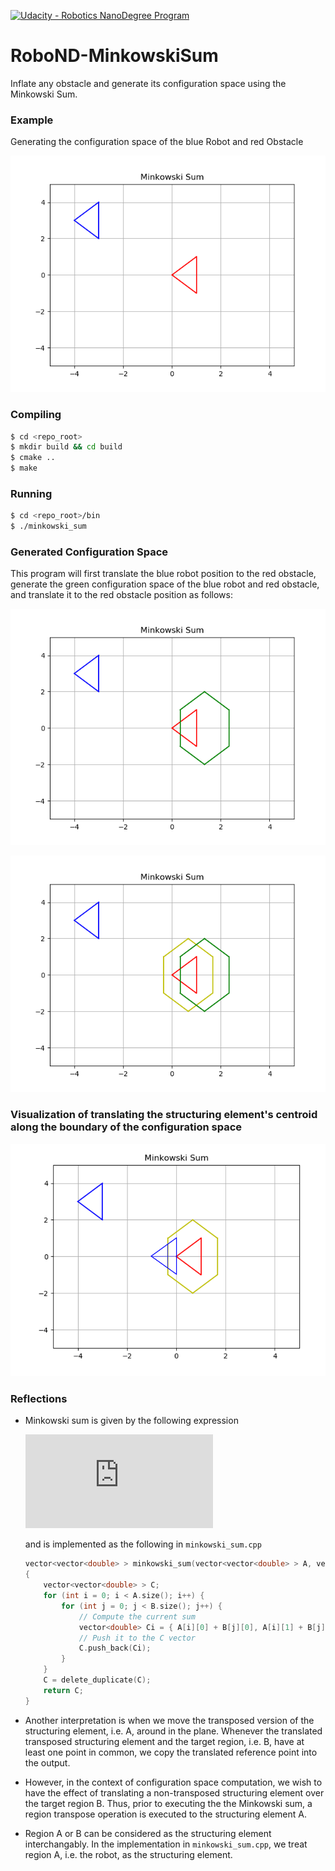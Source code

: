 [![Udacity - Robotics NanoDegree Program](https://s3-us-west-1.amazonaws.com/udacity-robotics/Extra+Images/RoboND_flag.png)](https://www.udacity.com/robotics)

# RoboND-MinkowskiSum
Inflate any obstacle and generate its configuration space using the Minkowski Sum.

### Example
Generating the configuration space of the blue Robot and red Obstacle

![alt text](images/Minkowski_Sum_Initial.png)

### Compiling
```sh
$ cd <repo_root>
$ mkdir build && cd build
$ cmake ..
$ make
```

### Running
```sh
$ cd <repo_root>/bin
$ ./minkowski_sum
```

### Generated Configuration Space
This program will first translate the blue robot position to the red obstacle, generate the green configuration space of the blue robot and red obstacle, and translate it to the red obstacle position as follows:

![alt text](images/Minkowski_Sum_NonShifted.png)

![alt text](images/Minkowski_Sum_Final.png)

### Visualization of translating the structuring element's centroid along the boundary of the configuration space

![alt text](images/demo.gif)

### Reflections

- Minkowski sum is given by the following expression

    ![](https://latex.codecogs.com/gif.latex?A%20%5Cbigoplus%20B%20%3D%20%7B%5Cmathbf%7Ba%7D+%20%5Cmathbf%7Bb%7D%20%7C%20%5Cmathbf%7Ba%7D%20%5Cin%20A%2C%20%5Cmathbf%7Bb%7D%20%5Cin%20B%7D)

    and is implemented as the following in `minkowski_sum.cpp`

    ```cpp
    vector<vector<double> > minkowski_sum(vector<vector<double> > A, vector<vector<double> > B)
    {
        vector<vector<double> > C;
        for (int i = 0; i < A.size(); i++) {
            for (int j = 0; j < B.size(); j++) {
                // Compute the current sum
                vector<double> Ci = { A[i][0] + B[j][0], A[i][1] + B[j][1] };
                // Push it to the C vector
                C.push_back(Ci);
            }
        }
        C = delete_duplicate(C);
        return C;
    }
    ```

- Another interpretation is when we move the transposed version of the structuring element, i.e. A, around in the plane. Whenever the translated transposed structuring element and the target region, i.e. B, have at least one point in common, we copy the translated reference point into the output.

- However, in the context of configuration space computation, we wish to have the effect of translating a non-transposed structuring element over the target region B. Thus, prior to executing the the Minkowski sum, a region transpose operation is executed to the structuring element A.

- Region A or B can be considered as the structuring element interchangably. In the implementation in `minkowski_sum.cpp`, we treat region A, i.e. the robot, as the structuring element.